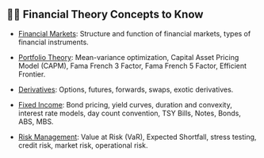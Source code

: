 ## 🎯🎯 Financial Theory Concepts to Know

- [Financial Markets](): Structure and function of financial markets, types of financial instruments.

- [Portfolio Theory](): Mean-variance optimization, Capital Asset Pricing Model (CAPM), Fama French 3 Factor, Fama French 5 Factor, Efficient Frontier.

- [Derivatives](): Options, futures, forwards, swaps, exotic derivatives.

- [Fixed Income](): Bond pricing, yield curves, duration and convexity, interest rate models, day count convention, TSY Bills, Notes, Bonds, ABS, MBS.

- [Risk Management](): Value at Risk (VaR), Expected Shortfall, stress testing, credit risk, market risk, operational risk.
